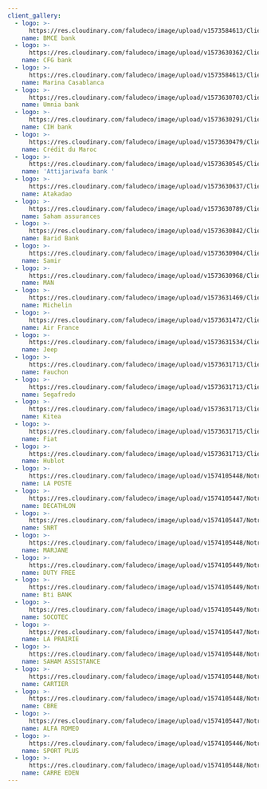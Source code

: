 ```yaml
---
client_gallery:
  - logo: >-
      https://res.cloudinary.com/faludeco/image/upload/v1573584613/Clients/bmce_qxrogy.jpg
    name: BMCE bank
  - logo: >-
      https://res.cloudinary.com/faludeco/image/upload/v1573630362/Clients/cfg_xtdbmp.svg
    name: CFG bank
  - logo: >-
      https://res.cloudinary.com/faludeco/image/upload/v1573584613/Clients/marina_cqywcb.jpg
    name: Marina Casablanca
  - logo: >-
      https://res.cloudinary.com/faludeco/image/upload/v1573630703/Clients/umnia_usqsno.png
    name: Umnia bank
  - logo: >-
      https://res.cloudinary.com/faludeco/image/upload/v1573630291/Clients/cih_xwmtrr.png
    name: CIH bank
  - logo: >-
      https://res.cloudinary.com/faludeco/image/upload/v1573630479/Clients/cdm_cwvgs7.gif
    name: Crédit du Maroc
  - logo: >-
      https://res.cloudinary.com/faludeco/image/upload/v1573630545/Clients/atti_nsya7j.png
    name: 'Attijariwafa bank '
  - logo: >-
      https://res.cloudinary.com/faludeco/image/upload/v1573630637/Clients/atakadao_dj5buy.png
    name: Atakadao
  - logo: >-
      https://res.cloudinary.com/faludeco/image/upload/v1573630789/Clients/saham_fsl2cj.png
    name: Saham assurances
  - logo: >-
      https://res.cloudinary.com/faludeco/image/upload/v1573630842/Clients/barid_zgoun4.png
    name: Barid Bank
  - logo: >-
      https://res.cloudinary.com/faludeco/image/upload/v1573630904/Clients/samir_gohdoz.webp
    name: Samir
  - logo: >-
      https://res.cloudinary.com/faludeco/image/upload/v1573630968/Clients/man_ifrjuu.png
    name: MAN
  - logo: >-
      https://res.cloudinary.com/faludeco/image/upload/v1573631469/Clients/Michelin-Logo_cjnsmi.png
    name: Michelin
  - logo: >-
      https://res.cloudinary.com/faludeco/image/upload/v1573631472/Clients/air_france_xkrp0f.png
    name: Air France
  - logo: >-
      https://res.cloudinary.com/faludeco/image/upload/v1573631534/Clients/9bcab763066b7840089a54aaf66ba3d2_dgyide.gif
    name: Jeep
  - logo: >-
      https://res.cloudinary.com/faludeco/image/upload/v1573631713/Clients/fauchon_mtmbxe.png
    name: Fauchon
  - logo: >-
      https://res.cloudinary.com/faludeco/image/upload/v1573631713/Clients/Segafredo_Zanetti-logo-DE758A0FDF-seeklogo.com_w25lg7.png
    name: Segafredo
  - logo: >-
      https://res.cloudinary.com/faludeco/image/upload/v1573631713/Clients/kitea_ty34lw.png
    name: Kitea
  - logo: >-
      https://res.cloudinary.com/faludeco/image/upload/v1573631715/Clients/fiat_ob3sf5.png
    name: Fiat
  - logo: >-
      https://res.cloudinary.com/faludeco/image/upload/v1573631713/Clients/Hublot-logo-positive_irhgaf.png
    name: Hublot
  - logo: >-
      https://res.cloudinary.com/faludeco/image/upload/v1574105448/Notre%20Histoire/eyJidWNrZXQiOiJpbWFnZS1taW1jaXR5Iiwia2V5IjoiMTI3MzY4MTM2NFwvNTAxLmpwZyIsImVkaXRzIjp7InJlc2l6ZSI6eyJ3aWR0aCI6MjgwLCJoZWlnaHQiOjE4NiwiZml0IjoiY292ZXIifX19_tiwpcw.jpg
    name: LA POSTE
  - logo: >-
      https://res.cloudinary.com/faludeco/image/upload/v1574105447/Notre%20Histoire/5bbc5e00c4c36_qpebxr.jpg
    name: DECATHLON
  - logo: >-
      https://res.cloudinary.com/faludeco/image/upload/v1574105447/Notre%20Histoire/download_gzs4oy.jpg
    name: SNRT
  - logo: >-
      https://res.cloudinary.com/faludeco/image/upload/v1574105448/Notre%20Histoire/marjane-holding_z7csce.jpg
    name: MARJANE
  - logo: >-
      https://res.cloudinary.com/faludeco/image/upload/v1574105449/Notre%20Histoire/IDFS_eftbqi.png
    name: DUTY FREE
  - logo: >-
      https://res.cloudinary.com/faludeco/image/upload/v1574105449/Notre%20Histoire/Logo_BTIBank_RVB_fmziiq.png
    name: Bti BANK
  - logo: >-
      https://res.cloudinary.com/faludeco/image/upload/v1574105449/Notre%20Histoire/SOCOTEC-LOGO_phocdk.png
    name: SOCOTEC
  - logo: >-
      https://res.cloudinary.com/faludeco/image/upload/v1574105447/Notre%20Histoire/download-2_qk9ysc.jpg
    name: LA PRAIRIE
  - logo: >-
      https://res.cloudinary.com/faludeco/image/upload/v1574105448/Notre%20Histoire/SAHAM-Assistance_hzzscb.jpg
    name: SAHAM ASSISTANCE
  - logo: >-
      https://res.cloudinary.com/faludeco/image/upload/v1574105448/Notre%20Histoire/Cartier-logo_lgsaom.png
    name: CARTIER
  - logo: >-
      https://res.cloudinary.com/faludeco/image/upload/v1574105448/Notre%20Histoire/CBRE_logo.56c1f36df2ed3_otqzqy.jpg
    name: CBRE
  - logo: >-
      https://res.cloudinary.com/faludeco/image/upload/v1574105447/Notre%20Histoire/download-3_b0to6a.jpg
    name: ALFA ROMEO
  - logo: >-
      https://res.cloudinary.com/faludeco/image/upload/v1574105446/Notre%20Histoire/12540514_944106635637294_8355439835311580060_n_hrgkiq.jpg
    name: SPORT PLUS
  - logo: >-
      https://res.cloudinary.com/faludeco/image/upload/v1574105448/Notre%20Histoire/eyJidWNrZXQiOiJpbWFnZS1taW1jaXR5Iiwia2V5IjoiMTI3MzY4MTM4MFwvMTg0LnBuZyIsImVkaXRzIjp7InJlc2l6ZSI6eyJ3aWR0aCI6MjgwLCJoZWlnaHQiOjE4NiwiZml0IjoiY292ZXIifX19_y2gjb1.png
    name: CARRE EDEN
---
```


